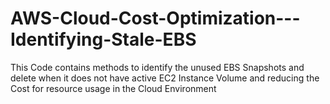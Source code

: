 # AWS-Cloud-Cost-Optimization---Identifying-Stale-EBS
This Code contains methods to identify the unused EBS Snapshots and delete when it does not have active EC2 Instance Volume and reducing the Cost for resource usage in the Cloud Environment
